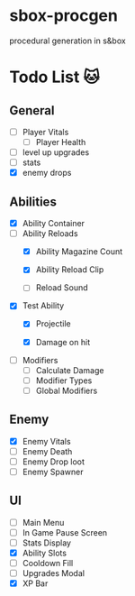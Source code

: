 # sbox-procgen
procedural generation in s&amp;box

# Todo List 🐱

## General

- [ ] Player Vitals
    - [ ] Player Health

- [ ] level up upgrades
- [ ] stats
- [x] enemy drops

## Abilities

- [x] Ability Container
- [ ] Ability Reloads
    - [x] Ability Magazine Count
    - [x] Ability Reload Clip
    - [ ] Reload Sound


- [x] Test Ability
    - [x] Projectile
    - [x] Damage on hit


- [ ] Modifiers
    - [ ] Calculate Damage
    - [ ] Modifier Types
    - [ ] Global Modifiers

## Enemy

- [x] Enemy Vitals
- [ ] Enemy Death
- [ ] Enemy Drop loot
- [ ] Enemy Spawner

## UI

- [ ] Main Menu
- [ ] In Game Pause Screen
- [ ] Stats Display
- [x] Ability Slots
- [ ] Cooldown Fill
- [ ] Upgrades Modal
- [x] XP Bar